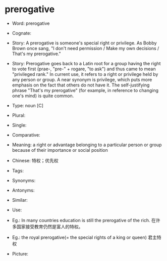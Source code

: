 # prerogative

- Word: prerogative
- Cognate: 
- Story: A prerogative is someone's special right or privilege. As Bobby Brown once sang, "I don't need permission / Make my own decisions / That's my prerogative."
- Story: Prerogative goes back to a Latin root for a group having the right to vote first (prae-, "pre-" + rogare, "to ask") and thus came to mean "privileged rank." In current use, it refers to a right or privilege held by any person or group. A near synonym is privilege, which puts more emphasis on the fact that others do not have it. The self-justifying phrase "That's my prerogative" (for example, in reference to changing one's mind) is quite common.

- Type: noun [C]
- Plural: 
- Single: 
- Comparative: 
- Meaning: a right or advantage belonging to a particular person or group because of their importance or social position
- Chinese: 特权；优先权
- Tags: 
- Synonyms: 
- Antonyms: 
- Similar: 
- Use: 
- Eg.: In many countries education is still the prerogative of the rich. 在许多国家接受教育仍然是富人的特权。
- Eg.: the royal prerogative(= the special rights of a king or queen) 君主特权
- Picture: 

